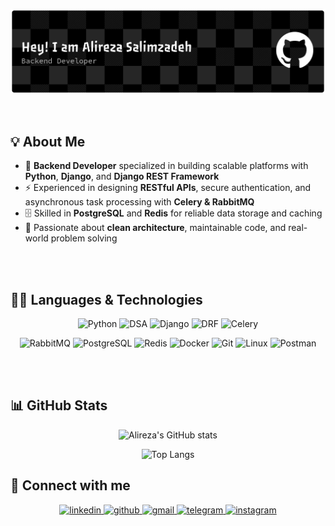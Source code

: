 <p align="center">
  <img src="https://github.com/alirezasalimzadeh/alirezasalimzadeh/blob/master/banner.png"
    alt="Alireza · Python · Django · PostgreSQL · Redis · RabbitMQ">
</p>
<br>


## 💡 About Me
- 🎯 **Backend Developer** specialized in building scalable platforms with **Python**, **Django**, and **Django REST Framework**  
- ⚡ Experienced in designing **RESTful APIs**, secure authentication, and asynchronous task processing with **Celery & RabbitMQ**  
- 🗄 Skilled in **PostgreSQL** and **Redis** for reliable data storage and caching  
- 🚀 Passionate about **clean architecture**, maintainable code, and real-world problem solving  

<br><br>

## 🧑‍💻 Languages & Technologies

<div align="center">

![Python](https://img.shields.io/badge/-Python-3776AB?style=for-the-badge&logo=python&logoColor=white)
![DSA](https://img.shields.io/badge/-Data%20Structures%20&%20Algorithms-FF6F00?style=for-the-badge&logo=codeforces&logoColor=white)
![Django](https://img.shields.io/badge/-Django-092E20?style=for-the-badge&logo=django&logoColor=white)
![DRF](https://img.shields.io/badge/-Django%20REST%20Framework-ff1709?style=for-the-badge&logo=django&logoColor=white&labelColor=gray)
![Celery](https://img.shields.io/badge/-Celery-37814A?style=for-the-badge&logo=celery&logoColor=white)

![RabbitMQ](https://img.shields.io/badge/-RabbitMQ-FF6600?style=for-the-badge&logo=rabbitmq&logoColor=white)
![PostgreSQL](https://img.shields.io/badge/-PostgreSQL-336791?style=for-the-badge&logo=postgresql&logoColor=white)
![Redis](https://img.shields.io/badge/-Redis-DC382D?style=for-the-badge&logo=redis&logoColor=white)
![Docker](https://img.shields.io/badge/-Docker-2496ED?style=for-the-badge&logo=docker&logoColor=white)
![Git](https://img.shields.io/badge/-Git-F05032?style=for-the-badge&logo=git&logoColor=white)
![Linux](https://img.shields.io/badge/-Linux-FCC624?style=for-the-badge&logo=linux&logoColor=black)
![Postman](https://img.shields.io/badge/-Postman-FF6C37?style=for-the-badge&logo=postman&logoColor=white)

</div>

<br><br>

## 📊 GitHub Stats
<div align="center">  

![Alireza's GitHub stats](https://github-readme-stats.vercel.app/api?username=alirezasalimzadeh&show_icons=true&theme=radical)

![Top Langs](https://github-readme-stats.vercel.app/api/top-langs/?username=alirezasalimzadeh&layout=compact&theme=radical)
</div>

## 🔗 Connect with me
<div align="center">  

<a href="https://www.linkedin.com/in/alireza-salimzadeh" target="_blank">
  <img src="https://img.icons8.com/fluency/96/linkedin.png" width="50" height="50" alt="linkedin"/>
</a>
<a href="https://github.com/alirezasalimzadeh" target="_blank">
  <img src="https://img.icons8.com/fluency/96/github.png" width="50" height="50" alt="github"/>
</a>
<a href="mailto:alireza.salim021@gmail.com" target="_blank">
  <img src="https://img.icons8.com/fluency/96/gmail.png" width="50" height="50" alt="gmail"/>
</a>
<a href="https://t.me/AlirezaSalimzadeh" target="_blank">
  <img src="https://img.icons8.com/fluency/96/telegram-app.png" width="50" height="50" alt="telegram"/>
</a>
<a href="https://www.instagram.com/alireza__salimzadeh" target="_blank">
  <img src="https://img.icons8.com/fluency/96/instagram-new.png" width="50" height="50" alt="instagram"/>
</a>

</div>








